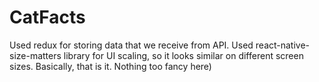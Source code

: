 # CatFacts
Used redux for storing data that we receive from API. 
Used react-native-size-matters library for UI scaling, so it looks similar on different screen sizes.
Basically, that is it. Nothing too fancy here)
